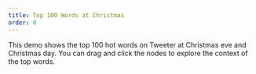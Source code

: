 ```yaml
---
title: Top 100 Words at Christmas
order: 0
---
```


This demo shows the top 100 hot words on Tweeter at Christmas eve and Christmas day. You can drag and click the nodes to explore the context of the top words.